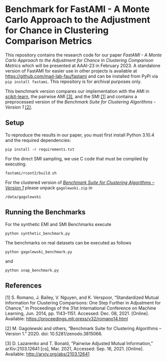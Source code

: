 # Benchmark for FastAMI - A Monte Carlo Approach to the Adjustment for Chance in Clustering Comparison Metrics

This repository contains the research code for our paper *FastAMI - A Monte Carlo Approach to the Adjustment for Chance in Clustering Comparison Metrics* which will be presented at AAAI-23 in February 2023. A standalone version of FastAMI for easier use in other projects is available at https://github.com/mad-lab-fau/fastami and can be installed from PyPi via ``pip install fastami``. This repository is for archival purposes only. 

This benchmark version compares our implementation with the AMI in [scikit-learn](https://scikit-learn.org), the pairwise AMI [[3]](#3), and the SMI [[1]](#1) and contains a preprocessed version of the *Benchmark Suite for Clustering Algorithms - Version 1* [[2]](#2).

## Setup

To reproduce the results in our paper, you must first install Python 3.10.4 and the required dependencies:
```
pip install -r requirements.txt
```
For the direct SMI sampling, we use C code that must be compiled by executing.
```
fastami/rcont2/build.sh
```
For the clustered version of [*Benchmark Suite for Clustering Algorithms – Version 1*](https://github.com/gagolews/clustering-benchmarks) please unpack `gagolewski.zip` in
```
/data/gagolewski
```

## Running the Benchmarks

For the synthetic EMI and SMI Benchmarks execute
```
python synthetic_benchmark.py
```
The benchmarks on real datasets can be executed as follows
```
python gagolewski_benchmark.py
```
and
```
python snap_benchmark.py
```

## References

<a id="1">[1]</a>  S. Romano, J. Bailey, V. Nguyen, and K. Verspoor, “Standardized Mutual Information for Clustering Comparisons: One Step Further in Adjustment for Chance,” in Proceedings of the 31st International Conference on Machine Learning, Jun. 2014, pp. 1143–1151. Accessed: Dec. 08, 2021. [Online]. Available: https://proceedings.mlr.press/v32/romano14.html

<a id="2">[2]</a>  M. Gagolewski and others, “Benchmark Suite for Clustering Algorithms – Version 1.” 2020. doi: 10.5281/zenodo.3815066.

<a id="3">[3]</a>  D. Lazarenko and T. Bonald, “Pairwise Adjusted Mutual Information,” arXiv:2103.12641 [cs], Mar. 2021, Accessed: Sep. 16, 2021. [Online]. Available: http://arxiv.org/abs/2103.12641

